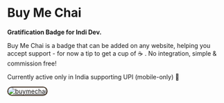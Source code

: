 # Buy Me Chai

<b> Gratification Badge for Indi Dev. </b>

Buy Me Chai is a badge that can be added on any website, helping you accept support - for now a tip to get a cup of ☕ . No integration, simple & commission free!

Currently active only in India supporting UPI (mobile-only) 🚀

<a href="upi://pay?pa=vaibhav210991@okaxis&pn=Vaibhav&am=10&tn=Buying%20a%20chai%20for%20Vaibhav&mode=00&orgid=000000" target="_blank"><img style="border: 2px solid #3e2e21;border-radius: 20px;" src="https://i.ibb.co/Xkdj83y/image-2.png" alt="buymechai" border="0"></a>
